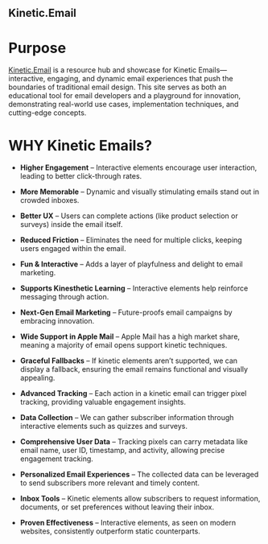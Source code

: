 ## Kinetic.Email

# Purpose

[Kinetic.Email](https://kinetic.email) is a resource hub and showcase for Kinetic Emails—interactive, engaging, and dynamic email experiences that push the boundaries of traditional email design. This site serves as both an educational tool for email developers and a playground for innovation, demonstrating real-world use cases, implementation techniques, and cutting-edge concepts.

# WHY Kinetic Emails?

- **Higher Engagement** – Interactive elements encourage user interaction, leading to better click-through rates.

- **More Memorable** – Dynamic and visually stimulating emails stand out in crowded inboxes.

- **Better UX** – Users can complete actions (like product selection or surveys) inside the email itself.

- **Reduced Friction** – Eliminates the need for multiple clicks, keeping users engaged within the email.

- **Fun & Interactive** – Adds a layer of playfulness and delight to email marketing.

- **Supports Kinesthetic Learning** – Interactive elements help reinforce messaging through action.

- **Next-Gen Email Marketing** – Future-proofs email campaigns by embracing innovation.

- **Wide Support in Apple Mail** – Apple Mail has a high market share, meaning a majority of email opens support kinetic techniques.

- **Graceful Fallbacks** – If kinetic elements aren’t supported, we can display a fallback, ensuring the email remains functional and visually appealing.

- **Advanced Tracking** – Each action in a kinetic email can trigger pixel tracking, providing valuable engagement insights.

- **Data Collection** – We can gather subscriber information through interactive elements such as quizzes and surveys.

- **Comprehensive User Data** – Tracking pixels can carry metadata like email name, user ID, timestamp, and activity, allowing precise engagement tracking.

- **Personalized Email Experiences** – The collected data can be leveraged to send subscribers more relevant and timely content.

- **Inbox Tools** – Kinetic elements allow subscribers to request information, documents, or set preferences without leaving their inbox.

- **Proven Effectiveness** – Interactive elements, as seen on modern websites, consistently outperform static counterparts.